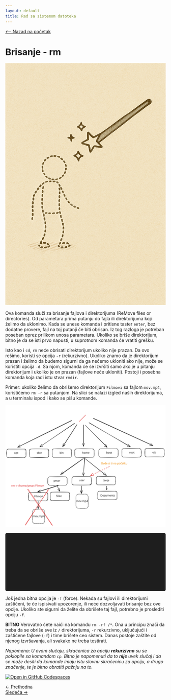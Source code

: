 ```yaml
---
layout: default
title: Rad sa sistemom datoteka
---
```


<link rel="stylesheet" href="/UNIX-beginner-course/assets/css/custom.css">

 
<script>
  window.dataLayer = window.dataLayer || [];
  function gtag(){dataLayer.push(arguments);}
  gtag('js', new Date());
  gtag('config', 'G-Q6NY1G1P9S');
</script>
<script defer data-domain="dianasantavec.github.io/unix-beginner-course" src="https://unix.psc.vl.ba.node.igorsikuljak.rs/js/script.js"></script>

<div style="margin-bottom: 1em;">
  <a href="/UNIX-beginner-course/" class="button-nav">⟵ Nazad na početak</a>
</div>

# Brisanje - rm

![rm figure](../assets/diagrams/rm_figure.png)

Ova komanda služi za brisanje fajlova i direktorijuma (ReMove files or directories). Od parametara prima putanju do fajla ili direktorijuma koji želimo da uklonimo. Kada se unese komanda i pritisne taster `enter`, bez dodatne provere, fajl na toj putanji će biti obrisan. Iz tog razloga je potreban poseban oprez prilikom unosa parametara. Ukoliko se briše direktorijum, bitno je da se isti prvo napusti, u suprotnom komanda će vratiti grešku.

Isto kao i `cd`, `rm` neće obrisati direktorijum ukoliko nije prazan. Da ovo rešimo, koristi se opcija `-r` (rekurzivno). Ukoliko znamo da je direktorijum prazan i želimo da budemo sigurni da ga nećemo ukloniti ako nije, može se koristiti opcija `-d`. Sa njom, komanda će se izvršiti samo ako je u pitanju direktorijum i ukoliko je on prazan (fajlove neće ukloniti). Postoji i posebna komanda koja radi istu stvar `rmdir`.

Primer: ukoliko želimo da obrišemo direktorijum `Filmovi` sa fajlom `mov.mp4`, koristićemo `rm -r` sa putanjom. Na slici se nalazi izgled naših direktorijuma, a u terminalu ispod i kako se pišu komande.

![rm diagram](../assets/diagrams/rm_diagram.svg)

<div id="terminal"></div>

Još jedna bitna opcija je `-f` (force). Nekada su fajlovi ili direktorijumi zaštićeni, te će ispisivati upozorenje, ili neće dozvoljavati brisanje bez ove opcije. Ukoliko ste sigurni da želite da obrišete taj fajl, potrebno je proslediti opciju `-f`.

**BITNO** Verovatno ćete naići na komandu `rm -rf /*`. Ona u principu znači da treba da se obriše sve iz `/` direktorijuma, `-r` rekurzivno, uključujući i zaštićene fajlove (`-f`) i time brišete ceo sistem. Danas postoje zaštite od njenog izvršavanja, ali svakako ne treba testirati.

*Napomena: U ovom slučaju, skraćenica za opciju **rekurzivno** su se poklopile sa komandom `cp`. Bitno je napomenuti da to **nije** uvek slučaj i da se može desiti da komande imaju istu slovnu skraćenicu za opciju, a drugo značenje, te je bitno obratiti pažnju na to.*

[![Open in GitHub Codespaces](https://github.com/codespaces/badge.svg)](https://github.com/codespaces/new/?repo=dianasantavec/UNIX-beginner-course&devcontainer_path=.devcontainer/devcontainer.json)

<div class="nav-buttons-wrapper">
  <div class="nav-left">
    <a href="2_4-cp.html" class="button-nav">← Prethodna</a>
  </div>
  <div class="nav-right">
    <a href="2_6-mkdir.html" class="button-nav">Sledeća →</a>
  </div>
</div>

<script>
  const lines = [
    "user@users-laptop:$ pwd",
    "/home/user",
    "user@users-laptop:$ ls /home/petar",
    "Filmovi/   Slike/",
    "user@users-laptop:$ rm -r /home/petar/Filmovi",
    "user@users-laptop:$ ls /home/petar",
    "Slike/"
  ];

  const terminal = document.getElementById("terminal");
  let lineIndex = 0;

  function typeLine(line, i = 0) {
    if (i < line.length) {
      terminal.innerHTML += line[i];
      setTimeout(() => typeLine(line, i + 1), 40);
    } else {
      terminal.innerHTML += "<br>";
      lineIndex++;
      if (lineIndex < lines.length) {
        setTimeout(() => typeLine(lines[lineIndex]), 500);
      }
    }
  }

  document.addEventListener("DOMContentLoaded", () => {
    typeLine(lines[lineIndex]);
  });
</script>

<style>
  #terminal {
    background: #1e1e1e;
    color: #00ff00;
    font-family: monospace;
    padding: 1rem;
    white-space: pre-wrap;
    font-size: 1rem;
    border-radius: 5px;
    margin-top: 1rem;
    min-height: 150px;
  }
</style>